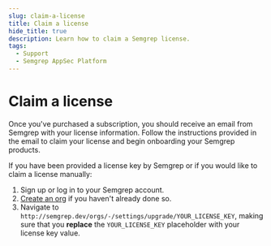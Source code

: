 ```yaml
---
slug: claim-a-license
title: Claim a license
hide_title: true
description: Learn how to claim a Semgrep license.
tags:
  - Support
  - Semgrep AppSec Platform
---
```


# Claim a license

Once you've purchased a subscription, you should receive an email from Semgrep with your license information. Follow the instructions provided in the email to claim your license and begin onboarding your Semgrep products.

If you have been provided a license key by Semgrep or if you would like to claim a license manually:

1. Sign up or log in to your Semgrep account.
2. [Create an org](/docs/deployment/create-account-and-orgs/#initial-sign-in-to-semgrep-appsec-platform) if you haven't already done so.
3. Navigate to `http://semgrep.dev/orgs/-/settings/upgrade/YOUR_LICENSE_KEY`, making sure that you **replace** the `YOUR_LICENSE_KEY` placeholder with your license key value.
